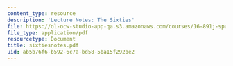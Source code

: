 ```yaml
---
content_type: resource
description: 'Lecture Notes: The Sixties'
file: https://ol-ocw-studio-app-qa.s3.amazonaws.com/courses/16-891j-space-policy-seminar-spring-2003/ab5b76f6b5926c7abd585ba15f292be2_sixtiesnotes.pdf
file_type: application/pdf
resourcetype: Document
title: sixtiesnotes.pdf
uid: ab5b76f6-b592-6c7a-bd58-5ba15f292be2
---
```


